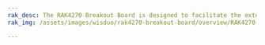 ```yaml
---
rak_desc: The RAK4270 Breakout Board is designed to facilitate the external connection of RAK4270 pins making it easier to debug the said module.
rak_img: /assets/images/wisduo/rak4270-breakout-board/overview/RAK4270-Breakout.png

---
```


<rk-redirect to="/Product-Categories/WisDuo/RAK4270-Breakout-Board/Overview/" />